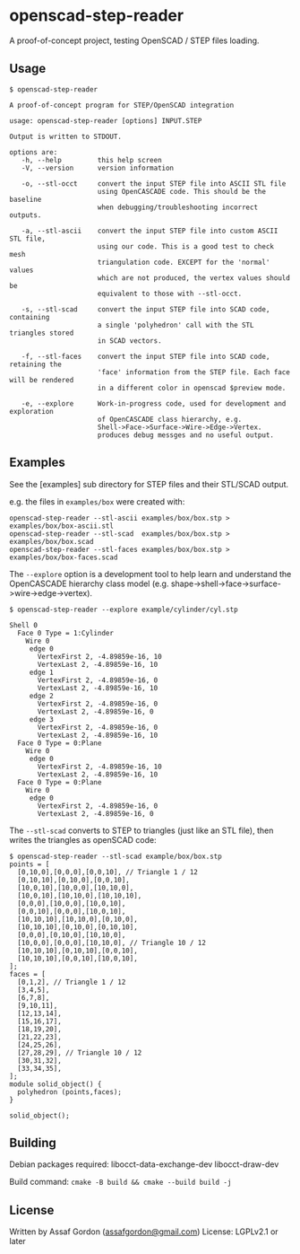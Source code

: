 # openscad-step-reader

A proof-of-concept project, testing OpenSCAD / STEP files loading.

## Usage


    $ openscad-step-reader
    
    A proof-of-concept program for STEP/OpenSCAD integration
    
    usage: openscad-step-reader [options] INPUT.STEP
    
    Output is written to STDOUT.
    
    options are:
       -h, --help         this help screen
       -V, --version      version information
    
       -o, --stl-occt     convert the input STEP file into ASCII STL file
                          using OpenCASCADE code. This should be the baseline
                          when debugging/troubleshooting incorrect outputs.
    
       -a, --stl-ascii    convert the input STEP file into custom ASCII STL file,
                          using our code. This is a good test to check mesh
                          triangulation code. EXCEPT for the 'normal' values
                          which are not produced, the vertex values should be
                          equivalent to those with --stl-occt.
    
       -s, --stl-scad     convert the input STEP file into SCAD code, containing
                          a single 'polyhedron' call with the STL triangles stored
                          in SCAD vectors.
    
       -f, --stl-faces    convert the input STEP file into SCAD code, retaining the
                          'face' information from the STEP file. Each face will be rendered
                          in a different color in openscad $preview mode.
    
       -e, --explore      Work-in-progress code, used for development and exploration
                          of OpenCASCADE class hierarchy, e.g.
                          Shell->Face->Surface->Wire->Edge->Vertex.
                          produces debug messges and no useful output.


## Examples

See the [examples] sub directory for STEP files and their STL/SCAD output.

e.g. the files in `examples/box` were created with:

    openscad-step-reader --stl-ascii examples/box/box.stp > examples/box/box-ascii.stl
    openscad-step-reader --stl-scad  examples/box/box.stp > examples/box/box.scad
    openscad-step-reader --stl-faces examples/box/box.stp > examples/box/box-faces.scad


The `--explore` option is a development tool to help learn
and understand the OpenCASCADE hierarchy class model (e.g.
shape->shell->face->surface->wire->edge->vertex).

    $ openscad-step-reader --explore example/cylinder/cyl.stp

    Shell 0
      Face 0 Type = 1:Cylinder
        Wire 0
         edge 0
           VertexFirst 2, -4.89859e-16, 10
           VertexLast 2, -4.89859e-16, 10
         edge 1
           VertexFirst 2, -4.89859e-16, 0
           VertexLast 2, -4.89859e-16, 10
         edge 2
           VertexFirst 2, -4.89859e-16, 0
           VertexLast 2, -4.89859e-16, 0
         edge 3
           VertexFirst 2, -4.89859e-16, 0
           VertexLast 2, -4.89859e-16, 10
      Face 0 Type = 0:Plane
        Wire 0
         edge 0
           VertexFirst 2, -4.89859e-16, 10
           VertexLast 2, -4.89859e-16, 10
      Face 0 Type = 0:Plane
        Wire 0
         edge 0
           VertexFirst 2, -4.89859e-16, 0
           VertexLast 2, -4.89859e-16, 0


The `--stl-scad` converts to STEP to triangles (just like an STL file),
then writes the triangles as openSCAD code:

    $ openscad-step-reader --stl-scad example/box/box.stp
    points = [
      [0,10,0],[0,0,0],[0,0,10], // Triangle 1 / 12
      [0,10,10],[0,10,0],[0,0,10],
      [10,0,10],[10,0,0],[10,10,0],
      [10,0,10],[10,10,0],[10,10,10],
      [0,0,0],[10,0,0],[10,0,10],
      [0,0,10],[0,0,0],[10,0,10],
      [10,10,10],[10,10,0],[0,10,0],
      [10,10,10],[0,10,0],[0,10,10],
      [0,0,0],[0,10,0],[10,10,0],
      [10,0,0],[0,0,0],[10,10,0], // Triangle 10 / 12
      [10,10,10],[0,10,10],[0,0,10],
      [10,10,10],[0,0,10],[10,0,10],
    ];
    faces = [
      [0,1,2], // Triangle 1 / 12
      [3,4,5],
      [6,7,8],
      [9,10,11],
      [12,13,14],
      [15,16,17],
      [18,19,20],
      [21,22,23],
      [24,25,26],
      [27,28,29], // Triangle 10 / 12
      [30,31,32],
      [33,34,35],
    ];
    module solid_object() {
      polyhedron (points,faces);
    }

    solid_object();

## Building

Debian packages required: libocct-data-exchange-dev libocct-draw-dev

Build command: `cmake -B build && cmake --build build -j`

## License

Written by Assaf Gordon (assafgordon@gmail.com)
License: LGPLv2.1 or later
